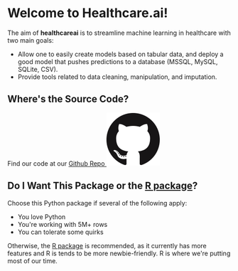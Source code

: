 # Welcome to Healthcare.ai!

The aim of **healthcareai** is to streamline machine learning in healthcare with two main goals:

- Allow one to easily create models based on tabular data, and deploy a good model that pushes predictions to a database (MSSQL, MySQL, SQLite, CSV).
- Provide tools related to data cleaning, manipulation, and imputation.

## Where's the Source Code?

Find our code at our [Github Repo ![Our Github repo](img/GitHub-Mark-120px-plus.png)](https://github.com/HealthCatalyst/healthcareai-py)

## Do I Want This Package or the [R package](https://docs.healthcare.ai)?

Choose this Python package if several of the following apply:

- You love Python
- You're working with 5M+ rows
- You can tolerate some quirks

Otherwise, the [R package](https://docs.healthcare.ai) is recommended, as it currently has more features and R is tends to be more newbie-friendly. R is where we're putting most of our time.
